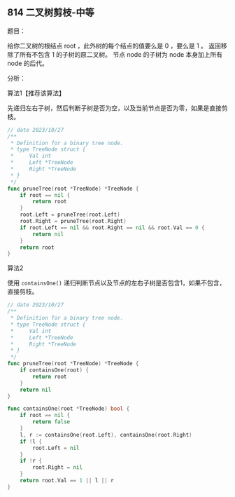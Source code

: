 ## 814 二叉树剪枝-中等
题目：

给你二叉树的根结点 root ，此外树的每个结点的值要么是 0 ，要么是 1 。
返回移除了所有不包含 1 的子树的原二叉树。
节点 node 的子树为 node 本身加上所有 node 的后代。



分析：

算法1【推荐该算法】

先递归左右子树，然后判断子树是否为空，以及当前节点是否为零，如果是直接剪枝。

```go
// date 2023/10/27
/**
 * Definition for a binary tree node.
 * type TreeNode struct {
 *     Val int
 *     Left *TreeNode
 *     Right *TreeNode
 * }
 */
func pruneTree(root *TreeNode) *TreeNode {
    if root == nil {
        return root
    }
    root.Left = pruneTree(root.Left)
    root.Right = pruneTree(root.Right)
    if root.Left == nil && root.Right == nil && root.Val == 0 {
        return nil
    }
    return root
}
```





算法2

使用 `containsOne()` 递归判断节点以及节点的左右子树是否包含1，如果不包含，直接剪枝。

```go
// date 2023/10/27
/**
 * Definition for a binary tree node.
 * type TreeNode struct {
 *     Val int
 *     Left *TreeNode
 *     Right *TreeNode
 * }
 */
func pruneTree(root *TreeNode) *TreeNode {
    if containsOne(root) {
        return root
    }
    return nil
}

func containsOne(root *TreeNode) bool {
    if root == nil {
        return false
    }
    l, r := containsOne(root.Left), containsOne(root.Right)
    if !l {
        root.Left = nil
    }
    if !r {
        root.Right = nil
    }
    return root.Val == 1 || l || r
}
```

